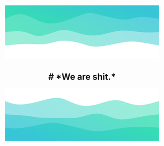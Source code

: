 ![header](./profile/top.png)

<h1 align="center">
# *We are shit.*
</h1>

![footer](./profile/bottom.png)
